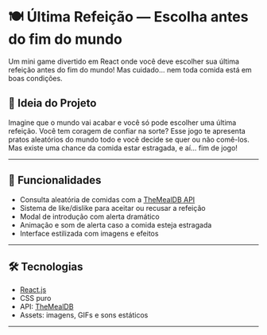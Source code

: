 # 🍽️ Última Refeição — Escolha antes do fim do mundo

Um mini game divertido em React onde você deve escolher sua última refeição antes do fim do mundo! Mas cuidado... nem toda comida está em boas condições.

## 🧠 Ideia do Projeto

Imagine que o mundo vai acabar e você só pode escolher uma última refeição. Você tem coragem de confiar na sorte? Esse jogo te apresenta pratos aleatórios do mundo todo e você decide se quer ou não comê-los. Mas existe uma chance da comida estar estragada, e aí… fim de jogo!

---

## 🚀 Funcionalidades

- Consulta aleatória de comidas com a [TheMealDB API](https://www.themealdb.com/api.php)
- Sistema de like/dislike para aceitar ou recusar a refeição
- Modal de introdução com alerta dramático
- Animação e som de alerta caso a comida esteja estragada
- Interface estilizada com imagens e efeitos

---

## 🛠️ Tecnologias

- [React.js](https://react.dev/)
- CSS puro
- API: [TheMealDB](https://www.themealdb.com/api.php)
- Assets: imagens, GIFs e sons estáticos

---
